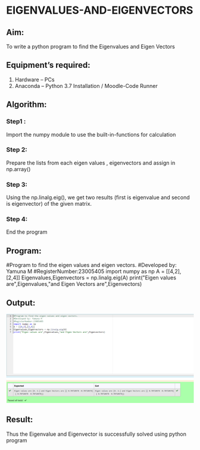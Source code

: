 # EIGENVALUES-AND-EIGENVECTORS
## Aim:
To write a python program to find the Eigenvalues and Eigen Vectors
## Equipment’s required:
1. 	Hardware – PCs
2. 	Anaconda – Python 3.7 Installation / Moodle-Code Runner
## Algorithm:
### Step1 : 
Import the numpy module to use the built-in-functions for calculation
### Step 2: 
Prepare the lists from each eigen values , eigenvectors and assign in np.array()
### Step 3: 
Using the np.linalg.eig(),  we get two results (first is eigenvalue and second is eigenvector) of the given matrix.
### Step 4: 
End the program
## Program:
#Program to find the eigen values and eigen vectors.
#Developed by: Yamuna M
#RegisterNumber:23005405
import numpy as np
A = [[4,2],[2,4]]
Eigenvalues,Eigenvectors = np.linalg.eig(A)
print("Eigen values are",Eigenvalues,"and Eigen Vectors are",Eigenvectors)
## Output:
![output](./Eigenvaluesandvectors.png)
## Result:
Thus the Eigenvalue and Eigenvector is successfully solved using python program
